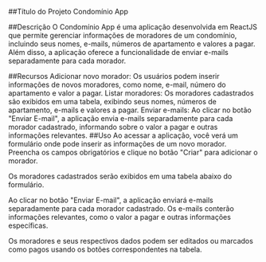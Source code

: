 ##Título do Projeto
Condomínio App

##Descrição
O Condomínio App é uma aplicação desenvolvida em ReactJS que permite gerenciar informações de moradores de um condomínio, incluindo seus nomes, e-mails, números de apartamento e valores a pagar. Além disso, a aplicação oferece a funcionalidade de enviar e-mails separadamente para cada morador.

##Recursos
Adicionar novo morador: Os usuários podem inserir informações de novos moradores, como nome, e-mail, número do apartamento e valor a pagar.
Listar moradores: Os moradores cadastrados são exibidos em uma tabela, exibindo seus nomes, números de apartamento, e-mails e valores a pagar.
Enviar e-mails: Ao clicar no botão "Enviar E-mail", a aplicação envia e-mails separadamente para cada morador cadastrado, informando sobre o valor a pagar e outras informações relevantes.
##Uso
Ao acessar a aplicação, você verá um formulário onde pode inserir as informações de um novo morador. Preencha os campos obrigatórios e clique no botão "Criar" para adicionar o morador.

Os moradores cadastrados serão exibidos em uma tabela abaixo do formulário.

Ao clicar no botão "Enviar E-mail", a aplicação enviará e-mails separadamente para cada morador cadastrado. Os e-mails conterão informações relevantes, como o valor a pagar e outras informações específicas.

Os moradores e seus respectivos dados podem ser editados ou marcados como pagos usando os botões correspondentes na tabela.
